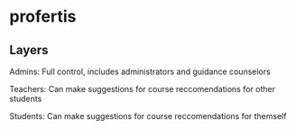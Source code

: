 # profertis

## Layers

Admins: Full control, includes administrators and guidance counselors

Teachers: Can make suggestions for course reccomendations for other students

Students: Can make suggestions for course reccomendations for themself